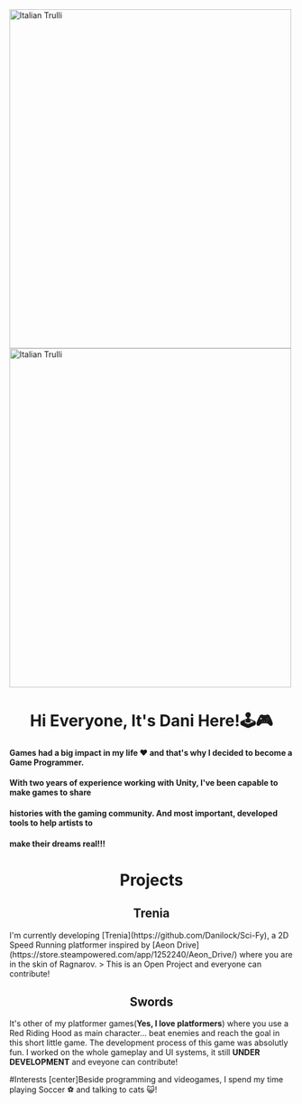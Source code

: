 
<img src="https://i.pinimg.com/originals/12/56/dc/1256dc5c6d5894033965868683513da2.gif" alt="Italian Trulli" align = "center" style="width:500px;height:600px;">
<img src="https://i.pinimg.com/originals/45/41/0c/45410c8bad7dc91c066d0612b9522aa0.gif" alt="Italian Trulli" align = "center" style="width:500px;height:600px;">
<H1 align = "center">Hi Everyone, It's Dani Here!🕹🎮</h1>

#### Games had a big impact in my life ❤ and that's why I decided to become a Game Programmer.
#### With two years of experience working with Unity, I've been capable to make games to share
#### histories with the gaming community. And most important, developed tools to help artists to
#### make their dreams real!!! 

<h1 align = "center"> Projects</h1>
<H2 align = "center"> Trenia </H2>
I'm currently developing [Trenia](https://github.com/Danilock/Sci-Fy), a 2D Speed Running platformer inspired by [Aeon Drive](https://store.steampowered.com/app/1252240/Aeon_Drive/) where you are in the skin of Ragnarov.
> This is an Open Project and everyone can contribute!


<H2 align = "center"> Swords </H2>
It's other of my platformer games(<b>Yes, I love platformers</b>) where you use a Red Riding Hood as main character... beat enemies and reach the goal in this short little game.
The development process of this game was absolutly fun. I worked on the whole gameplay and UI systems, it still <b>UNDER DEVELOPMENT</b> and eveyone can contribute!

#Interests
[center]Beside programming and videogames, I spend my time playing Soccer ⚽ and talking to cats 😺!


<!--
**Danilock/Danilock** is a ✨ _special_ ✨ repository because its `README.md` (this file) appears on your GitHub profile.

Here are some ideas to get you started:

- 🔭 I’m currently working on ...
- 🌱 I’m currently learning ...
- 👯 I’m looking to collaborate on ...
- 🤔 I’m looking for help with ...
- 💬 Ask me about ...
- 📫 How to reach me: ...
- 😄 Pronouns: ...
- ⚡ Fun fact: ...
-->
